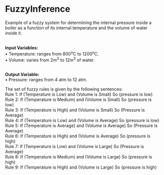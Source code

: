 # FuzzyInference

Example of a fuzzy system for determining the internal pressure inside a boiler as a function of its internal temperature and the volume of water inside it.

<br><b>Input Variables:</b><br>
• Temperature: ranges from 800<sup>o</sup>C to 1200<sup>o</sup>C.<br>
• Volume: varies from 2m<sup>3</sup> to 12m<sup>3</sup> of water.<br>

<br><b>Output Variable:</b><br>
• Pressure: ranges from 4 atm to 12 atm.

The set of fuzzy rules is given by the following sentences:
<br>Rule 1: If (Temperature is Low) and (Volume is Small)
So (pressure is low)
<br>Rule 2: If (Temperature is Medium) and (Volume is Small)
So (pressure is low)
<br>Rule 3: If (Temperature is High) and (Volume is Small)
So (Pressure is Average)
<br>Rule 4: If (Temperature is Low) and (Volume is Average)
So (pressure is low)
<br>Rule 5: If (Temperature is Average) and (Volume is Average)
So (Pressure is Average)
<br>Rule 6: If (Temperature is High) and (Volume is Average)
So (pressure is high)
<br>Rule 7: If (Temperature is Low) and (Volume is Large)
So (Pressure is Average)
<br>Rule 8: If (Temperature is Medium) and (Volume is Large)
So (pressure is high)
<br>Rule 9: If (Temperature is High) and (Volume is Large)
So (pressure is high)
